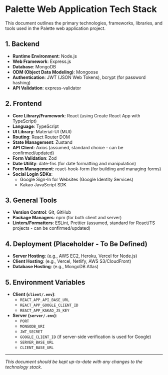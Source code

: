# Palette Web Application Tech Stack

This document outlines the primary technologies, frameworks, libraries, and tools used in the Palette web application project.

## 1. Backend

*   **Runtime Environment**: Node.js
*   **Web Framework**: Express.js
*   **Database**: MongoDB
*   **ODM (Object Data Modeling)**: Mongoose
*   **Authentication**: JWT (JSON Web Tokens), bcrypt (for password hashing)
*   **API Validation**: express-validator

## 2. Frontend

*   **Core Library/Framework**: React (using Create React App with TypeScript)
*   **Language**: TypeScript
*   **UI Library**: Material-UI (MUI)
*   **Routing**: React Router DOM
*   **State Management**: Zustand
*   **API Client**: Axios (assumed, standard choice - can be confirmed/updated)
*   **Form Validation**: Zod
*   **Date Utility**: date-fns (for date formatting and manipulation)
*   **Form Management**: react-hook-form (for building and managing forms)
*   **Social Login SDKs**:
    *   Google Sign-In for Websites (Google Identity Services)
    *   Kakao JavaScript SDK

## 3. General Tools

*   **Version Control**: Git, GitHub
*   **Package Managers**: npm (for both client and server)
*   **Linters/Formatters**: ESLint, Prettier (assumed, standard for React/TS projects - can be confirmed/updated)

## 4. Deployment (Placeholder - To Be Defined)

*   **Server Hosting**: (e.g., AWS EC2, Heroku, Vercel for Node.js)
*   **Client Hosting**: (e.g., Vercel, Netlify, AWS S3/CloudFront)
*   **Database Hosting**: (e.g., MongoDB Atlas)

## 5. Environment Variables

*   **Client (`client/.env`)**:
    *   `REACT_APP_API_BASE_URL`
    *   `REACT_APP_GOOGLE_CLIENT_ID`
    *   `REACT_APP_KAKAO_JS_KEY`
*   **Server (`server/.env`)**:
    *   `PORT`
    *   `MONGODB_URI`
    *   `JWT_SECRET`
    *   `GOOGLE_CLIENT_ID` (if server-side verification is used for Google)
    *   `SERVER_BASE_URL`
    *   `CLIENT_BASE_URL`

---
*This document should be kept up-to-date with any changes to the technology stack.* 